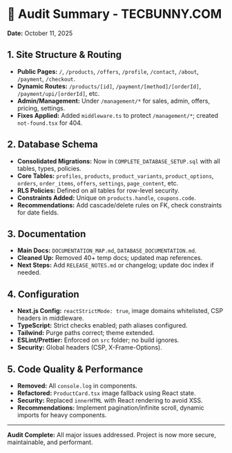 # 📝 Audit Summary - TECBUNNY.COM

**Date:** October 11, 2025

## 1. Site Structure & Routing

- **Public Pages:** `/`, `/products`, `/offers`, `/profile`, `/contact`, `/about`, `/payment`, `/checkout`.
- **Dynamic Routes:** `/products/[id]`, `/payment/[method]/[orderId]`, `/payment/upi/[orderId]`, etc.
- **Admin/Management:** Under `/management/*` for sales, admin, offers, pricing, settings.
- **Fixes Applied:** Added `middleware.ts` to protect `/management/*`; created `not-found.tsx` for 404.

## 2. Database Schema

- **Consolidated Migrations:** Now in `COMPLETE_DATABASE_SETUP.sql` with all tables, types, policies.
- **Core Tables:** `profiles`, `products`, `product_variants`, `product_options`, `orders`, `order_items`, `offers`, `settings`, `page_content`, etc.
- **RLS Policies:** Defined on all tables for row-level security.
- **Constraints Added:** Unique on `products.handle`, `coupons.code`.
- **Recommendations:** Add cascade/delete rules on FK, check constraints for date fields.

## 3. Documentation

- **Main Docs:** `DOCUMENTATION_MAP.md`, `DATABASE_DOCUMENTATION.md`.
- **Cleaned Up:** Removed 40+ temp docs; updated map references.
- **Next Steps:** Add `RELEASE_NOTES.md` or changelog; update doc index if needed.

## 4. Configuration

- **Next.js Config:** `reactStrictMode: true`, image domains whitelisted, CSP headers in middleware.
- **TypeScript:** Strict checks enabled; path aliases configured.
- **Tailwind:** Purge paths correct; theme extended.
- **ESLint/Prettier:** Enforced on `src` folder; no build ignores.
- **Security:** Global headers (CSP, X-Frame-Options).

## 5. Code Quality & Performance

- **Removed:** All `console.log` in components.
- **Refactored:** `ProductCard.tsx` image fallback using React state.
- **Security:** Replaced `innerHTML` with React rendering to avoid XSS.
- **Recommendations:** Implement pagination/infinite scroll, dynamic imports for heavy components.

---

**Audit Complete:** All major issues addressed. Project is now more secure, maintainable, and performant.
